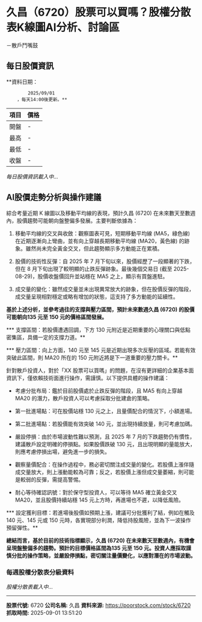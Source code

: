 # 久昌（6720）股票可以買嗎？股權分散表K線圖AI分析、討論區
－散戶鬥嘴鼓

## 每日股價資訊

**資料日期：
        
            2025/09/01
        ，每天14:00後更新。**

| 項目 | 價格 |
|------|------|
| 開盤 | - |
| 最高 | - |
| 最低 | - |
| 收盤 | - |

*每日股價資訊載入中...*

## AI股價走勢分析與操作建議

綜合考量近期 K 線圖以及移動平均線的表現，預計久昌 (6720) 在未來數天至數週內，股價趨勢可能朝向盤整偏多發展。主要判斷依據為：

1.  移動平均線的交叉與收斂：觀察圖表可見，短期移動平均線 (MA5，綠色線) 在近期逐漸向上彎曲，並有向上穿越長期移動平均線 (MA20，黃色線) 的跡象。雖然尚未完全黃金交叉，但此趨勢顯示多方動能正在累積。

2.  股價的技術性反彈：自 2025 年 7 月下旬以來，股價經歷了一段顯著的下跌，但在 8 月下旬出現了較明顯的止跌反彈跡象。最後幾個交易日 (截至 2025-08-29)，股價收盤價回升並站穩在 MA5 之上，顯示有買盤進駐。

3.  成交量的變化：雖然成交量並未出現異常放大的跡象，但在股價反彈的階段，成交量呈現相對穩定或略有增加的狀態，這支持了多方動能的延續性。

**基於上述分析，並參考過往的支撐與壓力區間，預計未來數週久昌 (6720) 的股價可能朝向135 元至 150 元的價格區間發展。**

***   支撐區間：若股價遭遇回調，下方 130 元附近是近期重要的心理關口與低點密集區，具備一定的支撐力道。**

***   壓力區間：向上方面，140 元至 145 元是近期出現多次反壓的區域。若能有效突破此區間，則 MA20 所在的 150 元附近將是下一道重要的壓力關卡。**

針對散戶投資人，對於「XX 股票可以買嗎」的問題，在沒有更詳細的企業基本面資訊下，僅依賴技術面進行操作，需謹慎。以下提供具體的操作建議：

*   考慮分批布局：鑑於目前股價處於止跌反彈的階段，且 MA5 有向上穿越 MA20 的潛力，散戶投資人可以考慮採取分批建倉的策略。

*   第一批進場點：可在股價站穩 130 元之上，且量價配合的情況下，小額進場。

*   第二批進場點：若股價能有效突破 140 元，並出現持續放量，則可考慮加碼。

*   嚴設停損：由於市場波動性難以預測，且 2025 年 7 月的下跌趨勢仍有慣性，建議散戶設定明確的停損點。如果股價跌破 130 元，且出現明顯的量能放大，則應考慮停損出場，避免進一步的損失。

*   觀察量價配合：在操作過程中，務必密切關注成交量的變化。若股價上漲伴隨成交量放大，則上漲動能較為可靠；反之，若股價上漲但成交量萎縮，則可能是較弱的反彈，需提高警惕。

*   耐心等待確認訊號：對於保守型投資人，可以等待 MA5 確立黃金交叉 MA20，並且股價持續站穩 145 元上方時，再進場也不遲，以降低風險。

***   設定獲利目標：若進場後股價如預期上漲，建議可分批獲利了結，例如在觸及 140 元、145 元或 150 元時，各實現部分利潤，降低持股風險，並為下一波操作預留彈性。**

**總結而言，基於目前的技術指標顯示，久昌 (6720) 在未來數天至數週內，有機會呈現盤整偏多的趨勢。預計的目標價格區間為135 元至 150 元。投資人應採取謹慎分批的操作策略，並嚴設停損點，密切關注量價變化，以應對潛在的市場波動。**

### 每週股權分散表分級資料

*股權分散表載入中...*

---

**股票代號:** 6720
**公司名稱:** 久昌
**資料來源:** https://poorstock.com/stock/6720
**抓取時間:** 2025-09-01 13:51:20